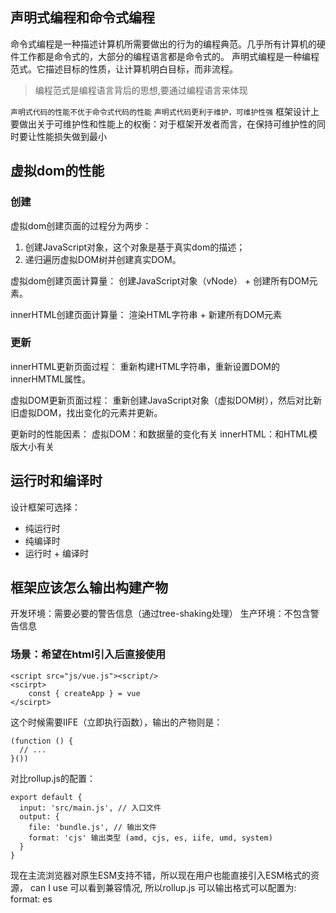 ## 声明式编程和命令式编程
命令式编程是一种描述计算机所需要做出的行为的编程典范。几乎所有计算机的硬件工作都是命令式的，大部分的编程语言都是命令式的。
声明式编程是一种编程范式。它描述目标的性质，让计算机明白目标，而非流程。
> 编程范式是编程语言背后的思想,要通过编程语言来体现

`声明式代码的性能不优于命令式代码的性能`
`声明式代码更利于维护，可维护性强`
框架设计上要做出关于可维护性和性能上的权衡：对于框架开发者而言，在保持可维护性的同时要让性能损失做到最小

## 虚拟dom的性能

### 创建

虚拟dom创建页面的过程分为两步：
1. 创建JavaScript对象，这个对象是基于真实dom的描述；
2. 递归遍历虚拟DOM树并创建真实DOM。

虚拟dom创建页面计算量：
创建JavaScript对象（vNode） + 创建所有DOM元素。

innerHTML创建页面计算量：
渲染HTML字符串 + 新建所有DOM元素

### 更新

innerHTML更新页面过程：
重新构建HTML字符串，重新设置DOM的innerHMTML属性。

虚拟DOM更新页面过程：
重新创建JavaScript对象（虚拟DOM树），然后对比新旧虚拟DOM，找出变化的元素并更新。

更新时的性能因素：
虚拟DOM：和数据量的变化有关
innerHTML：和HTML模版大小有关

## 运行时和编译时

设计框架可选择：
- 纯运行时
- 纯编译时
- 运行时 + 编译时



## 框架应该怎么输出构建产物

开发环境：需要必要的警告信息（通过tree-shaking处理）
生产环境：不包含警告信息

### 场景：希望在html引入后直接使用
```
<script src="js/vue.js"><script/>
<scirpt>
    const { createApp } = vue
</scirpt>
```

这个时候需要IIFE（立即执行函数），输出的产物则是：
```
(function () {
  // ...
}())
```

对比rollup.js的配置：
```
export default {
  input: 'src/main.js', // 入口文件
  output: {
    file: 'bundle.js', // 输出文件
    format: 'cjs' 输出类型 (amd, cjs, es, iife, umd, system)
  }
}
```

现在主流浏览器对原生ESM支持不错，所以现在用户也能直接引入ESM格式的资源，
can I use 可以看到兼容情况, 所以rollup.js 可以输出格式可以配置为: format: es













